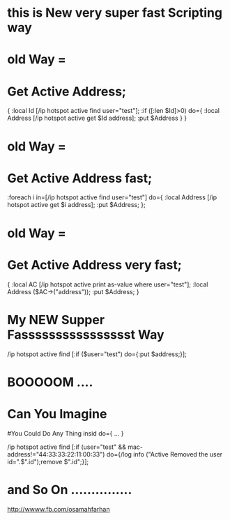# this is New very super fast Scripting way

# old Way = 
# Get Active Address;
{
:local Id [/ip hotspot active find user="test"];
:if ([:len $Id]>0) do={
:local Address [/ip hotspot active get $Id address]; 
:put $Address
}
}

# old Way = 
# Get Active Address fast;

:foreach i in=[/ip hotspot active find user="test"] do={
:local Address [/ip hotspot active get $i address];
:put $Address;
};

# old Way = 
# Get Active Address very fast;

{
:local AC [/ip hotspot active print as-value where user="test"];
:local Address ($AC->("address"));
:put $Address;
}


# My NEW Supper Fasssssssssssssssst Way 

/ip hotspot active find [:if ($user="test") do={:put $address;}];

# BOOOOOM ....
# Can You Imagine 

#You Could Do Any Thing insid do={ ...  }

/ip hotspot active find [:if (user="test" && mac-address!="44:33:33:22:11:00:33") do={/log info ("Active Removed the user id=".$".id");remove $".id";}];


# and So On ...............

http://wwww.fb.com/osamahfarhan



